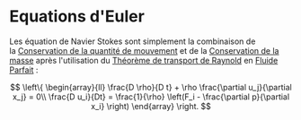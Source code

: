# Equations d'Euler

Les équation de Navier Stokes sont simplement la combinaison de la [Conservation de la quantité de mouvement](Conservation%20de%20la%20quantité%20de%20mouvement.md) et de la [Conservation de la masse](Conservation%20de%20la%20masse.md) après l'utilisation du [Théorème de transport de Raynold](Théorème%20de%20transport%20de%20Raynold.md) en [Fluide Parfait](Fluide%20Parfait.md) :

$$
\left\{
     \begin{array}{ll}
		\frac{D \rho}{D t} + \rho \frac{\partial  u_j}{\partial x_j} = 0\\
	     \frac{D u_i}{Dt} = \frac{1}{\rho} \left(F_i - \frac{\partial p}{\partial x_i} \right)
     \end{array}
\right.
$$